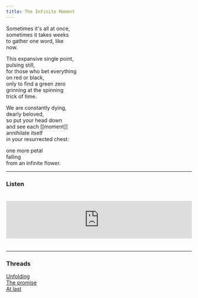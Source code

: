 ```yaml
---
title: The Infinite Moment
---
```


Sometimes it's all at once,  
sometimes it takes weeks  
to gather one word, like  
now.  
  
This expansive single point,  
pulsing still,  
for those who bet everything  
on red or black,  
only to find a green zero  
grinning at the spinning  
trick of time.  
  
We are constantly dying,  
dearly beloved,  
so put your head down  
and see each [[moment]]  
annihilate itself  
in your resurrected chest:  
  
one more petal  
falling  
from an infinite flower.  

---  

### Listen

<iframe src="https://anchor.fm/andy-tudhope/embed/episodes/The-Infinite-Moment-enslaj" height="102px" width="100%" style="margin: 20px 0px;" frameborder="0" scrolling="no"></iframe>

---

### Threads   

<a href="https://thebluebook.co.za/four-part-harmony/" target="_blank">Unfolding</a><br/>
<a href="https://living.thebluebook.co.za/faith/resurrection.html" target="_blank">The promise</a><br/>
<a href="https://dyeing.thebluebook.co.za/?stackedPages=%2Fenough" target="_blank">At last</a><br/>